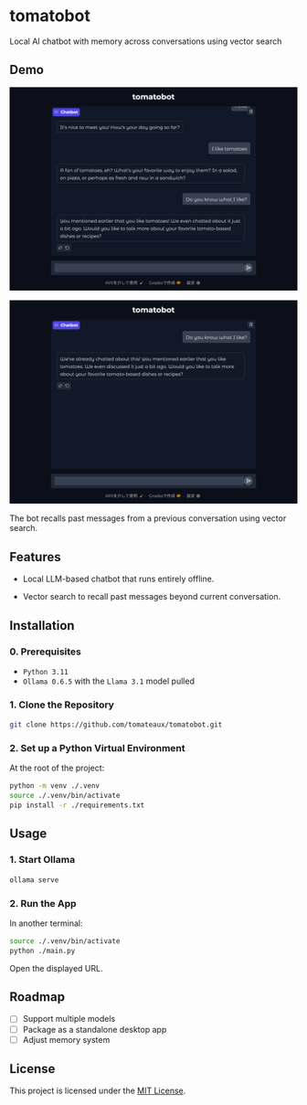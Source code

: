 # tomatobot

Local AI chatbot with memory across conversations using vector search

## Demo

![Demo1](assets/demo/pic1.png)

![Demo2](assets/demo/pic2.png)

The bot recalls past messages from a previous conversation using vector search.

## Features

- Local LLM-based chatbot that runs entirely offline.

- Vector search to recall past messages beyond current conversation.

## Installation

### 0. Prerequisites

- `Python 3.11`
- `Ollama 0.6.5` with the `Llama 3.1` model pulled

### 1. Clone the Repository

```sh
git clone https://github.com/tomateaux/tomatobot.git
```

### 2. Set up a Python Virtual Environment

At the root of the project:

```sh
python -m venv ./.venv  
source ./.venv/bin/activate 
pip install -r ./requirements.txt  
```

## Usage

### 1. Start Ollama

```sh
ollama serve
```

### 2. Run the App

In another terminal:

```sh
source ./.venv/bin/activate
python ./main.py
```

Open the displayed URL.

## Roadmap

- [ ] Support multiple models
- [ ] Package as a standalone desktop app
- [ ] Adjust memory system

## License

This project is licensed under the [MIT License](LICENSE).